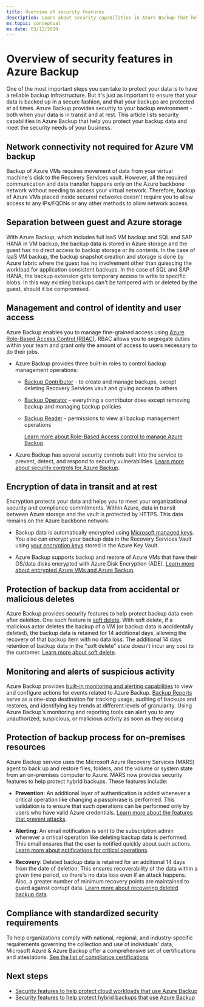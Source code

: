 ```yaml
---
title: Overview of security features
description: Learn about security capabilities in Azure Backup that help you protect your backup data and meet the security needs of your business.
ms.topic: conceptual
ms.date: 03/12/2020
---
```


# Overview of security features in Azure Backup

One of the most important steps you can take to protect your data is to have a reliable backup infrastructure. But it's just as important to ensure that your data is backed up in a secure fashion, and that your backups are protected at all times. Azure Backup provides security to your backup environment - both when your data is in transit and at rest. This article lists security capabilities in Azure Backup that help you protect your backup data and meet the security needs of your business.

## Network connectivity not required for Azure VM backup

Backup of Azure VMs requires movement of data from your virtual machine's disk to the Recovery Services vault. However, all the required communication and data transfer happens only on the Azure backbone network without needing to access your virtual network. Therefore, backup of Azure VMs placed inside secured networks doesn't require you to allow access to any IPs/FQDNs or any other methods to allow network access.

## Separation between guest and Azure storage

With Azure Backup, which includes full IaaS VM backup and SQL and SAP HANA in VM backup, the backup data is stored in Azure storage and the guest has no direct access to backup storage or its contents.  In the case of IaaS VM backup, the backup snapshot creation and storage is done by Azure fabric where the guest has no involvement other than quiescing the workload for application consistent backups.  In the case of SQL and SAP HANA, the backup extension gets temporary access to write to specific blobs.  In this way existing backups can't be tampered with or deleted by the guest, should it be compromised.

## Management and control of identity and user access

Azure Backup enables you to manage fine-grained access using [Azure Role-Based Access Control (RBAC)](https://docs.microsoft.com/azure/role-based-access-control/built-in-roles). RBAC allows you to segregate duties within your team and grant only the amount of access to users necessary to do their jobs.

* Azure Backup provides three built-in roles to control backup management operations:
  * [Backup Contributor](https://docs.microsoft.com/azure/role-based-access-control/built-in-roles#backup-contributor) - to create and manage backups, except deleting Recovery Services vault and giving access to others
  * [Backup Operator](https://docs.microsoft.com/azure/role-based-access-control/built-in-roles#backup-operator) - everything a contributor does except removing backup and managing backup policies
  * [Backup Reader](https://docs.microsoft.com/azure/role-based-access-control/built-in-roles#backup-reader) - permissions to view all backup management operations

    [Learn more about Role-Based Access control to manage Azure Backup](https://docs.microsoft.com/azure/backup/backup-rbac-rs-vault).

* Azure Backup has several security controls built into the service to prevent, detect, and respond to security vulnerabilities. [Learn more about security controls for Azure Backup](https://docs.microsoft.com/azure/backup/backup-security-controls).

## Encryption of data in transit and at rest

Encryption protects your data and helps you to meet your organizational security and compliance commitments. Within Azure, data in transit between Azure storage and the vault is protected by HTTPS. This data remains on the Azure backbone network.

* Backup data is automatically encrypted using [Microsoft managed keys](https://docs.microsoft.com/azure/backup/backup-azure-security-feature-cloud#encryption-of-backup-data-using-microsoft-managed-keys). You also can encrypt your backup data in the Recovery Services Vault using [your encryption keys](https://docs.microsoft.com/azure/backup/backup-azure-security-feature-cloud#encryption-of-backup-data-using-customer-managed-keys) stored in the Azure Key Vault.

* Azure Backup supports backup and restore of Azure VMs that have their OS/data disks encrypted with Azure Disk Encryption (ADE). [Learn more about encrypted Azure VMs and Azure Backup](https://docs.microsoft.com/azure/backup/backup-azure-vms-encryption).

## Protection of backup data from accidental or malicious deletes

Azure Backup provides security features to help protect backup data even after deletion. One such feature is [soft delete](https://docs.microsoft.com/azure/backup/backup-azure-security-feature-cloud#soft-delete). With soft delete, if a malicious actor deletes the backup of a VM (or backup data is accidentally deleted), the backup data is retained for 14 additional days, allowing the recovery of that backup item with no data loss. The additional 14 days retention of backup data in the "soft delete" state doesn't incur any cost to the customer. [Learn more about soft delete](https://docs.microsoft.com/azure/backup/backup-azure-security-feature-cloud#soft-delete).

## Monitoring and alerts of suspicious activity

Azure Backup provides [built-in monitoring and alerting capabilities](https://docs.microsoft.com/azure/backup/backup-azure-monitoring-built-in-monitor) to view and configure actions for events related to Azure Backup. [Backup Reports](https://docs.microsoft.com/azure/backup/configure-reports) serve as a one-stop destination for tracking usage, auditing of backups and restores, and identifying key trends at different levels of granularity. Using Azure Backup's monitoring and reporting tools can alert you to any unauthorized, suspicious, or malicious activity as soon as they occur.g

## Protection of backup process for on-premises resources

Azure Backup service uses the Microsoft Azure Recovery Services (MARS) agent to back up and restore files, folders, and the volume or system state from an on-premises computer to Azure. MARS now provides security features to help protect hybrid backups. These features include:

* **Prevention**: An additional layer of authentication is added whenever a critical operation like changing a passphrase is performed. This validation is to ensure that such operations can be performed only by users who have valid Azure credentials. [Learn more about the features that prevent attacks](https://docs.microsoft.com/azure/backup/backup-azure-security-feature#prevent-attacks).

* **Alerting**: An email notification is sent to the subscription admin whenever a critical operation like deleting backup data is performed. This email ensures that the user is notified quickly about such actions. [Learn more about notifications for critical operations](https://docs.microsoft.com/azure/backup/backup-azure-security-feature#notifications-for-critical-operations).

* **Recovery**: Deleted backup data is retained for an additional 14 days from the date of deletion. This ensures recoverability of the data within a given time period, so there's no data loss even if an attack happens. Also, a greater number of minimum recovery points are maintained to guard against corrupt data. [Learn more about recovering deleted backup data](https://docs.microsoft.com/azure/backup/backup-azure-security-feature#recover-deleted-backup-data).

## Compliance with standardized security requirements

To help organizations comply with national, regional, and industry-specific requirements governing the collection and use of individuals' data, Microsoft Azure & Azure Backup offer a comprehensive set of certifications and attestations. [See the list of compliance certifications](compliance-offerings.md)

## Next steps

* [Security features to help protect cloud workloads that use Azure Backup](backup-azure-security-feature-cloud.md)
* [Security features to help protect hybrid backups that use Azure Backup](backup-azure-security-feature.md)
